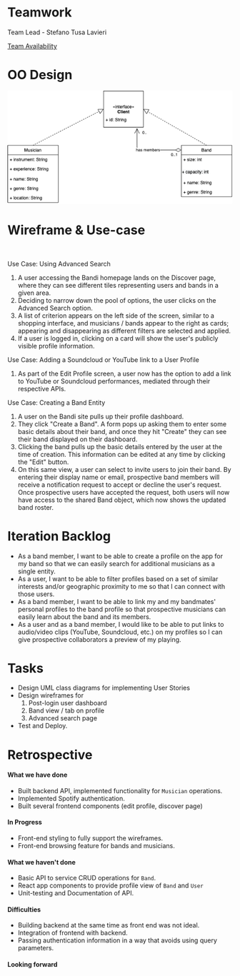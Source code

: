 # Teamwork
Team Lead - Stefano Tusa Lavieri

[Team Availability](https://www.when2meet.com/?11290451-mUIJw)

# OO Design
![](assets/Iteration2_UML.png)

# Wireframe & Use-case
<img src="" width="10" height="10" />

Use Case: Using Advanced Search 
1. A user accessing the Bandi homepage lands on the Discover page, where they can see different tiles representing users and bands in a given area.
2. Deciding to narrow down the pool of options, the user clicks on the Advanced Search option.
3. A list of criterion appears on the left side of the screen, similar to a shopping interface, and musicians / bands appear to the right as cards; appearing and disappearing as 
   different filters are selected and applied.
5. If a user is logged in, clicking on a card will show the user's publicly visible profile information.

Use Case: Adding a Soundcloud or YouTube link to a User Profile
1. As part of the Edit Profile screen, a user now has the option to add a link to YouTube or Soundcloud performances, mediated through their respective APIs.

Use Case: Creating a Band Entity
1. A user on the Bandi site pulls up their profile dashboard.
2. They click "Create a Band". A form pops up asking them to enter some basic details about their band, and once they hit "Create" they can see their band displayed on their dashboard.
3. Clicking the band pulls up the basic details entered by the user at the time of creation. This information can be edited at any time by clicking the "Edit" button.
4. On this same view, a user can select to invite users to join their band. By entering their display name or email, prospective band members will receive a notification request to accept or decline the user's request. Once prospective users have accepted the request, both users will now have access to the shared Band object, which now shows the updated band roster.

# Iteration Backlog
- As a band member, I want to be able to create a profile on the app for my band so that we can easily search for additional musicians as a single entity.
- As a user, I want to be able to filter profiles based on a set of similar interests and/or geographic proximity to me so that I can connect with those users.
- As a band member, I want to be able to link my and my bandmates' personal profiles to the band profile so that prospective musicians can easily learn about the band and its members.
- As a user and as a band member, I would like to be able to put links to audio/video clips (YouTube, Soundcloud, etc.) on my profiles so I can give prospective collaborators a preview of my playing.

# Tasks
- Design UML class diagrams for implementing User Stories
- Design wireframes for 
  1. Post-login user dashboard 
  2. Band view / tab on profile
  3. Advanced search page
- Test and Deploy.

# Retrospective

#### What we have done
- Built backend API, implemented functionality for `Musician` operations.
- Implemented Spotify authentication.
- Built several frontend components (edit profile, discover page)

#### In Progress
- Front-end styling to fully support the wireframes. 
- Front-end browsing feature for bands and musicians. 

#### What we haven't done
- Basic API to service CRUD operations for `Band`.
- React app components to provide profile view of `Band` and `User`
- Unit-testing and Documentation of API. 

#### Difficulties
- Building backend at the same time as front end was not ideal.
- Integration of frontend with backend.
- Passing authentication information in a way that avoids using query parameters.

#### Looking forward



